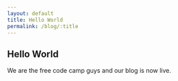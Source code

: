 ```yaml
---
layout: default
title: Hello World
permalink: /blog/:title
---
```

## Hello World ##

We are the free code camp guys and our blog is now live.



